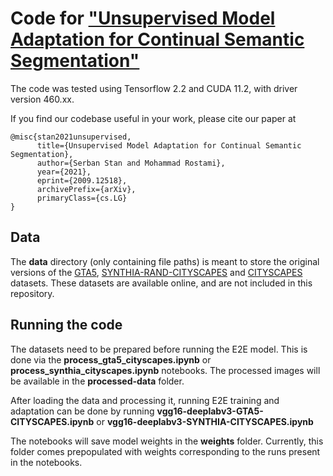 # Code for ["Unsupervised Model Adaptation for Continual Semantic Segmentation"](https://arxiv.org/abs/2009.12518)
The code was tested using Tensorflow 2.2 and CUDA 11.2, with driver version 460.xx. 

If you find our codebase useful in your work, please cite our paper at
```
@misc{stan2021unsupervised,
      title={Unsupervised Model Adaptation for Continual Semantic Segmentation}, 
      author={Serban Stan and Mohammad Rostami},
      year={2021},
      eprint={2009.12518},
      archivePrefix={arXiv},
      primaryClass={cs.LG}
}
```

## Data

The **data** directory (only containing file paths) is meant to store the original versions of the [GTA5](https://download.visinf.tu-darmstadt.de/data/from_games/), 
[SYNTHIA-RAND-CITYSCAPES](http://synthia-dataset.net/) and [CITYSCAPES](https://www.cityscapes-dataset.com/) datasets. These datasets are available online, and are not included in this repository.

## Running the code

The datasets need to be prepared before running the E2E model. This is done via the **process_gta5_cityscapes.ipynb** or **process_synthia_cityscapes.ipynb**
notebooks. The processed images will be available in the **processed-data** folder.

After loading the data and processing it, running E2E training and adaptation can be done by running
**vgg16-deeplabv3-GTA5-CITYSCAPES.ipynb** or **vgg16-deeplabv3-SYNTHIA-CITYSCAPES.ipynb**

The notebooks will save model weights in the **weights** folder. Currently, this folder comes prepopulated with weights corresponding 
to the runs present in the notebooks. 

